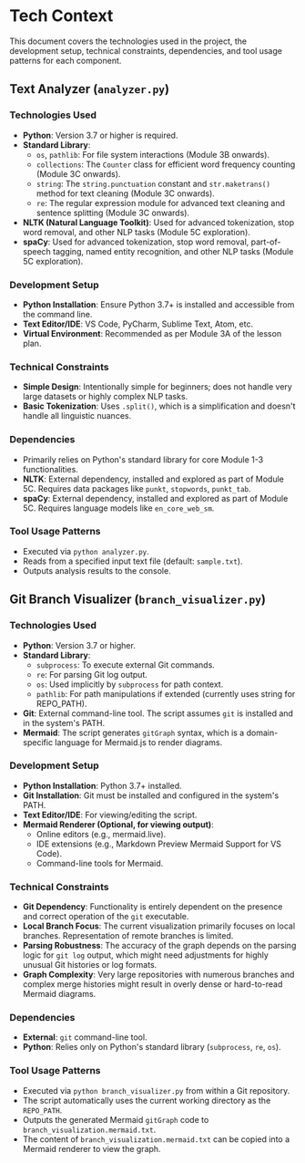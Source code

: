 # Tech Context

This document covers the technologies used in the project, the development setup, technical constraints, dependencies, and tool usage patterns for each component.

## Text Analyzer (`analyzer.py`)

### Technologies Used
*   **Python**: Version 3.7 or higher is required.
*   **Standard Library**:
    *   `os`, `pathlib`: For file system interactions (Module 3B onwards).
    *   `collections`: The `Counter` class for efficient word frequency counting (Module 3C onwards).
    *   `string`: The `string.punctuation` constant and `str.maketrans()` method for text cleaning (Module 3C onwards).
    *   `re`: The regular expression module for advanced text cleaning and sentence splitting (Module 3C onwards).
*   **NLTK (Natural Language Toolkit)**: Used for advanced tokenization, stop word removal, and other NLP tasks (Module 5C exploration).
*   **spaCy**: Used for advanced tokenization, stop word removal, part-of-speech tagging, named entity recognition, and other NLP tasks (Module 5C exploration).

### Development Setup
*   **Python Installation**: Ensure Python 3.7+ is installed and accessible from the command line.
*   **Text Editor/IDE**: VS Code, PyCharm, Sublime Text, Atom, etc.
*   **Virtual Environment**: Recommended as per Module 3A of the lesson plan.

### Technical Constraints
*   **Simple Design**: Intentionally simple for beginners; does not handle very large datasets or highly complex NLP tasks.
*   **Basic Tokenization**: Uses `.split()`, which is a simplification and doesn't handle all linguistic nuances.

### Dependencies
*   Primarily relies on Python's standard library for core Module 1-3 functionalities.
*   **NLTK**: External dependency, installed and explored as part of Module 5C. Requires data packages like `punkt`, `stopwords`, `punkt_tab`.
*   **spaCy**: External dependency, installed and explored as part of Module 5C. Requires language models like `en_core_web_sm`.

### Tool Usage Patterns
*   Executed via `python analyzer.py`.
*   Reads from a specified input text file (default: `sample.txt`).
*   Outputs analysis results to the console.

## Git Branch Visualizer (`branch_visualizer.py`)

### Technologies Used
*   **Python**: Version 3.7 or higher.
*   **Standard Library**:
    *   `subprocess`: To execute external Git commands.
    *   `re`: For parsing Git log output.
    *   `os`: Used implicitly by `subprocess` for path context.
    *   `pathlib`: For path manipulations if extended (currently uses string for REPO_PATH).
*   **Git**: External command-line tool. The script assumes `git` is installed and in the system's PATH.
*   **Mermaid**: The script generates `gitGraph` syntax, which is a domain-specific language for Mermaid.js to render diagrams.

### Development Setup
*   **Python Installation**: Python 3.7+ installed.
*   **Git Installation**: Git must be installed and configured in the system's PATH.
*   **Text Editor/IDE**: For viewing/editing the script.
*   **Mermaid Renderer (Optional, for viewing output)**:
    *   Online editors (e.g., mermaid.live).
    *   IDE extensions (e.g., Markdown Preview Mermaid Support for VS Code).
    *   Command-line tools for Mermaid.

### Technical Constraints
*   **Git Dependency**: Functionality is entirely dependent on the presence and correct operation of the `git` executable.
*   **Local Branch Focus**: The current visualization primarily focuses on local branches. Representation of remote branches is limited.
*   **Parsing Robustness**: The accuracy of the graph depends on the parsing logic for `git log` output, which might need adjustments for highly unusual Git histories or log formats.
*   **Graph Complexity**: Very large repositories with numerous branches and complex merge histories might result in overly dense or hard-to-read Mermaid diagrams.

### Dependencies
*   **External**: `git` command-line tool.
*   **Python**: Relies only on Python's standard library (`subprocess`, `re`, `os`).

### Tool Usage Patterns
*   Executed via `python branch_visualizer.py` from within a Git repository.
*   The script automatically uses the current working directory as the `REPO_PATH`.
*   Outputs the generated Mermaid `gitGraph` code to `branch_visualization.mermaid.txt`.
*   The content of `branch_visualization.mermaid.txt` can be copied into a Mermaid renderer to view the graph.
